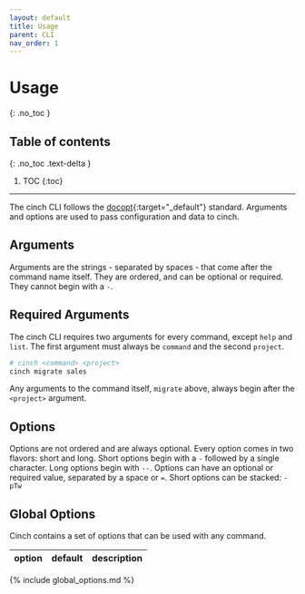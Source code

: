 ```yaml
---
layout: default
title: Usage
parent: CLI
nav_order: 1
---
```


# Usage
{: .no_toc }

## Table of contents
{: .no_toc .text-delta }

1. TOC
{:toc}
----

The cinch CLI follows the [docopt](http://docopt.org/){:target="_default"} standard. Arguments and options
are used to pass configuration and data to cinch.

## Arguments

Arguments are the strings - separated by spaces - that come after the command name itself. They are
ordered, and can be optional or required. They cannot begin with a `-`.

## Required Arguments

The cinch CLI requires two arguments for every command, except `help` and `list`. The first argument must always
be `command` and the second `project`.

```bash
# cinch <command> <project>
cinch migrate sales
```

Any arguments to the command itself, `migrate` above, always begin after the `<project>` argument.

## Options

Options are not ordered and are always optional. Every option comes in two flavors: short and long. Short options
begin with a `-` followed by a single character. Long options begin with `--`. Options can have an optional
or required value, separated by a space or `=`. Short options can be stacked: `-pTw`

## Global Options

Cinch contains a set of options that can be used with any command.  

| option                  | default                   | description    |
|-------------------------|---------------------------|----------------|
{% include global_options.md %}
